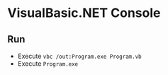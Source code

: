 # VisualBasic.NET Console

## Run

* Execute ``vbc /out:Program.exe Program.vb``
* Execute ``Program.exe``